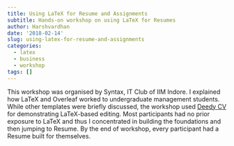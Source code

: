 ```yaml
---
title: Using LaTeX for Resume and Assignments
subtitle: Hands-on workshop on using LaTeX for Resumes
author: Harshvardhan
date: '2018-02-14'
slug: using-latex-for-resume-and-assignments
categories:
  - latex
  - business
  - workshop
tags: []
---
```


This workshop was organised by Syntax, IT Club of IIM Indore. I explained how LaTeX and Overleaf worked to undergraduate management students. While other templates were briefly discussed, the workshop used [Deedy CV](https://www.overleaf.com/latex/templates/deedy-cv/bjryvfsjdyxz) for demonstrating LaTeX-based editing. Most participants had no prior exposure to LaTeX and thus I concentrated in building the foundations and then jumping to Resume. By the end of workshop, every participant had a Resume built for themselves.
